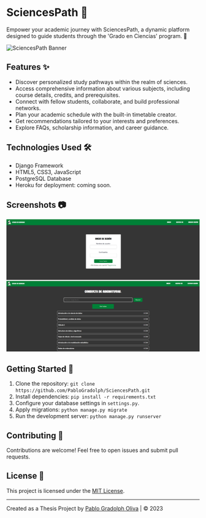 # SciencesPath 🌟

Empower your academic journey with SciencesPath, a dynamic platform designed to guide students through the 'Grado en Ciencias' program. 🚀

![SciencesPath Banner](link_to_banner_image)

## Features ✨

- Discover personalized study pathways within the realm of sciences.
- Access comprehensive information about various subjects, including course details, credits, and prerequisites.
- Connect with fellow students, collaborate, and build professional networks.
- Plan your academic schedule with the built-in timetable creator.
- Get recommendations tailored to your interests and preferences.
- Explore FAQs, scholarship information, and career guidance.

## Technologies Used 🛠️

- Django Framework
- HTML5, CSS3, JavaScript
- PostgreSQL Database
- Heroku for deployment: coming soon.

## Screenshots 📷

![Screenshot 1](photos/login.png)
![Screenshot 2](photos/subjects.png)

## Getting Started 🚀

1. Clone the repository: `git clone https://github.com/PabloGradolph/SciencesPath.git`
2. Install dependencies: `pip install -r requirements.txt`
3. Configure your database settings in `settings.py`.
4. Apply migrations: `python manage.py migrate`
5. Run the development server: `python manage.py runserver`

## Contributing 👥

Contributions are welcome! Feel free to open issues and submit pull requests.

## License 📜

This project is licensed under the [MIT License](https://github.com/PabloGradolph/SciencesPath/blob/main/LICENSE).

---

Created as a Thesis Project by [Pablo Gradolph Oliva](https://github.com/PabloGradolph) | © 2023



